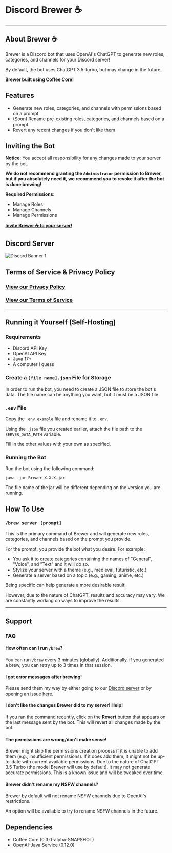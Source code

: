 # Discord Brewer ☕️

---
## About Brewer ☕️
Brewer is a Discord bot that uses OpenAI's ChatGPT to generate new roles, categories, and channels for your Discord server!

By default, the bot uses ChatGPT 3.5-turbo, but may change in the future.

**Brewer built using [Coffee Core](https://github.com/AlphaSerpentis/CoffeeCore)!**

## Features
- Generate new roles, categories, and channels with permissions based on a prompt
- (Soon) Rename pre-existing roles, categories, and channels based on a prompt
- Revert any recent changes if you don't like them

## Inviting the Bot

**Notice**: You accept all responsibility for any changes made to your server by the bot.

**We do not recommend granting the `Administrator` permission to Brewer, but if you absolutely need it, we recommend you to revoke it after the bot is done brewing!**

**Required Permissions**:
- Manage Roles
- Manage Channels
- Manage Permissions

[**Invite Brewer ☕️ to your server!**](https://discord.com/api/oauth2/authorize?client_id=1097362340468502548&permissions=268504080&scope=bot)

## Discord Server
![Discord Banner 1](https://discordapp.com/api/guilds/590215639785013298/widget.png?style=banner1)

## Terms of Service & Privacy Policy
### [View our Privacy Policy](https://github.com/AlphaSerpentis/Discord-Brewer/blob/master/privacy.md)
### [View our Terms of Service](https://github.com/AlphaSerpentis/Discord-Brewer/blob/master/terms_of_service.md)

---

## Running it Yourself (Self-Hosting)

### Requirements
- Discord API Key
- OpenAI API Key
- Java 17+
- A computer I guess

### Create a `[file name].json` File for Storage
In order to run the bot, you need to create a JSON file to store the bot's data. The file name can be anything you want, but it must be a JSON file.

### `.env` File
Copy the `.env.example` file and rename it to `.env`.

Using the `.json` file you created earlier, attach the file path to the `SERVER_DATA_PATH` variable.

Fill in the other values with your own as specified.

### Running the Bot
Run the bot using the following command:
```shell
java -jar Brewer_X.X.X.jar
```

The file name of the jar will be different depending on the version you are running.

## How To Use

### `/brew server [prompt]`

This is the primary command of Brewer and will generate new roles, categories, and channels based on the prompt you provide.

For the prompt, you provide the bot what you desire. For example:
- You ask it to create categories containing the names of "General", "Voice", and "Text" and it will do so.
- Stylize your server with a theme (e.g., medieval, futuristic, etc.)
- Generate a server based on a topic (e.g., gaming, anime, etc.)

Being specific can help generate a more desirable result!

However, due to the nature of ChatGPT, results and accuracy may vary. We are constantly working on ways to improve the results.

---

## Support

### FAQ

#### How often can I run `/brew`?
You can run `/brew` every 3 minutes (globally). Additionally, if you generated a brew, you can retry up to 3 times in that session.

#### I got error messages after brewing!
Please send them my way by either going to our [Discord server](https://discord.alphaserpentis.dev) or by opening an issue [here](https://github.com/AlphaSerpentis/Discord-Brewer/issues/new).

#### I don't like the changes Brewer did to my server! Help!
If you ran the command recently, click on the **Revert** button that appears on the last message sent by the bot. This will revert all changes made by the bot.

#### The permissions are wrong/don't make sense!
Brewer might skip the permissions creation process if it is unable to add them (e.g., insufficient permissions). If it does add them, it might not be up-to-date with current available permissions. Due to the nature of ChatGPT 3.5 Turbo (the model Brewer will use by default), it may not generate accurate permissions. This is a known issue and will be tweaked over time.

#### Brewer didn't rename my NSFW channels?
Brewer by default will not rename NSFW channels due to OpenAI's restrictions.

An option will be available to try to rename NSFW channels in the future.

## Dependencies
- Coffee Core (0.3.0-alpha-SNAPSHOT)
- OpenAI-Java Service (0.12.0)
